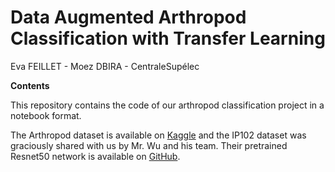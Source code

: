 # Data Augmented Arthropod Classification with Transfer Learning

Eva FEILLET - Moez DBIRA - CentraleSupélec

__Contents__

This repository contains the code of our arthropod classification project in a notebook format. 

The Arthropod dataset is available on [Kaggle](https://www.kaggle.com/mistag/arthropod-taxonomy-orders-object-detection-dataset) and the IP102 dataset was graciously shared with us by Mr. Wu and his team. Their pretrained Resnet50 network is available on [GitHub](https://github.com/xpwu95/IP102).
